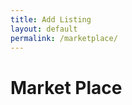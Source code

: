 ```yaml
---
title: Add Listing
layout: default
permalink: /marketplace/
---
```


<html>
<style>

ul {
    list-style-type: none;
}
.grid-container {
  display: grid;
  grid-template-columns: repeat(3, 1fr);
  gap: 10px;
  grid-auto-rows: minmax(100px, auto);
}
.card {
	background-color: white;
	color: #045D5D;
	  box-shadow: 0 4px 8px 0 rgba(0,0,0,0.2);
	  transition: 0.3s;
	  width: 40%;
	padding: 10px;
}

.card:hover {
  box-shadow: 0 8px 16px 0 rgba(0,0,0,0.2);
}

.container {
  padding: 2px 16px;
}
</style>
<body>
<h1>Market Place</h1>
<div id="listings" class="grid-container">
</div>


<script>
  const resultContainer = document.getElementById('listings');
  const url = 'https://womeninstem.tk/api/listings/';

  fetch(url)
    .then((response) => {
      return response.json();
    })
    .then((json) => {
      json.map(function(listing) {
        let listingCard = document.createElement('div');
		listingCard.setAttribute("class", "card");
        let name = document.createElement('h1');
        let price = document.createElement('p');
        let seller = document.createElement('p');
        let image = document.createElement('p');


        name.innerHTML = listing.name;
        price.innerHTML = "Price: $"+listing.price;
        seller.innerHTML = "Seller: "+listing.seller;
        image.innerHTML = "Contact Information: "+listing.image;


        listingCard.appendChild(name);
        listingCard.appendChild(price);
        listingCard.appendChild(seller);
        listingCard.appendChild(image);
        resultContainer.appendChild(listingCard);
      });
    })
    .catch(function(error) {
      console.log(error);
    });


</script>
</body>
</html>
